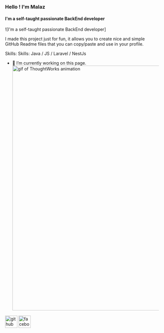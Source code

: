 ### Hello ! I'm Malaz
#### I'm a self-taught passionate BackEnd developer
![I'm a self-taught passionate BackEnd developer]

I made this project just for fun, it allows you to create nice and simple GitHub Readme files that you can copy/paste and use in your profile.

Skills: Skills: Java / JS / Laravel / NestJs

- 🔭 I’m currently working on this page. 
<img 
  src="https://cdn.dribbble.com/users/2131993/screenshots/4948736/thoughtworks-gif_dribbble.gif" 
  width="800px" 
  alt="gif of ThoughtWorks animation" 
/>


[<img src='https://cdn.jsdelivr.net/npm/simple-icons@3.0.1/icons/github.svg' alt='github' height='40'>](https://github.com/malaz-ahmad)  [<img src='https://cdn.jsdelivr.net/npm/simple-icons@3.0.1/icons/facebook.svg' alt='facebook' height='40'>](https://www.facebook.com/malaz.ahmad3301)  

